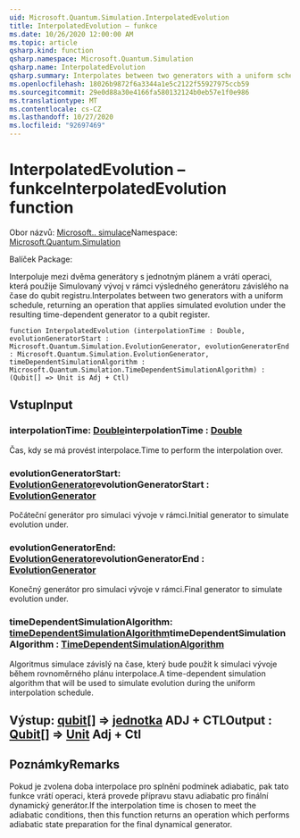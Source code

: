 ```yaml
---
uid: Microsoft.Quantum.Simulation.InterpolatedEvolution
title: InterpolatedEvolution – funkce
ms.date: 10/26/2020 12:00:00 AM
ms.topic: article
qsharp.kind: function
qsharp.namespace: Microsoft.Quantum.Simulation
qsharp.name: InterpolatedEvolution
qsharp.summary: Interpolates between two generators with a uniform schedule, returning an operation that applies simulated evolution under the resulting time-dependent generator to a qubit register.
ms.openlocfilehash: 18026b9872f6a3344a1e5c2122f55927975ccb59
ms.sourcegitcommit: 29e0d88a30e4166fa580132124b0eb57e1f0e986
ms.translationtype: MT
ms.contentlocale: cs-CZ
ms.lasthandoff: 10/27/2020
ms.locfileid: "92697469"
---
```

# <a name="interpolatedevolution-function"></a><span data-ttu-id="a9c82-102">InterpolatedEvolution – funkce</span><span class="sxs-lookup"><span data-stu-id="a9c82-102">InterpolatedEvolution function</span></span>

<span data-ttu-id="a9c82-103">Obor názvů: [Microsoft.. simulace](xref:Microsoft.Quantum.Simulation)</span><span class="sxs-lookup"><span data-stu-id="a9c82-103">Namespace: [Microsoft.Quantum.Simulation](xref:Microsoft.Quantum.Simulation)</span></span>

<span data-ttu-id="a9c82-104">Balíček [](https://nuget.org/packages/)</span><span class="sxs-lookup"><span data-stu-id="a9c82-104">Package: [](https://nuget.org/packages/)</span></span>


<span data-ttu-id="a9c82-105">Interpoluje mezi dvěma generátory s jednotným plánem a vrátí operaci, která použije Simulovaný vývoj v rámci výsledného generátoru závislého na čase do qubit registru.</span><span class="sxs-lookup"><span data-stu-id="a9c82-105">Interpolates between two generators with a uniform schedule, returning an operation that applies simulated evolution under the resulting time-dependent generator to a qubit register.</span></span>

```qsharp
function InterpolatedEvolution (interpolationTime : Double, evolutionGeneratorStart : Microsoft.Quantum.Simulation.EvolutionGenerator, evolutionGeneratorEnd : Microsoft.Quantum.Simulation.EvolutionGenerator, timeDependentSimulationAlgorithm : Microsoft.Quantum.Simulation.TimeDependentSimulationAlgorithm) : (Qubit[] => Unit is Adj + Ctl)
```


## <a name="input"></a><span data-ttu-id="a9c82-106">Vstup</span><span class="sxs-lookup"><span data-stu-id="a9c82-106">Input</span></span>

### <a name="interpolationtime--double"></a><span data-ttu-id="a9c82-107">interpolationTime: [Double](xref:microsoft.quantum.lang-ref.double)</span><span class="sxs-lookup"><span data-stu-id="a9c82-107">interpolationTime : [Double](xref:microsoft.quantum.lang-ref.double)</span></span>

<span data-ttu-id="a9c82-108">Čas, kdy se má provést interpolace.</span><span class="sxs-lookup"><span data-stu-id="a9c82-108">Time to perform the interpolation over.</span></span>


### <a name="evolutiongeneratorstart--evolutiongenerator"></a><span data-ttu-id="a9c82-109">evolutionGeneratorStart: [EvolutionGenerator](xref:Microsoft.Quantum.Simulation.EvolutionGenerator)</span><span class="sxs-lookup"><span data-stu-id="a9c82-109">evolutionGeneratorStart : [EvolutionGenerator](xref:Microsoft.Quantum.Simulation.EvolutionGenerator)</span></span>

<span data-ttu-id="a9c82-110">Počáteční generátor pro simulaci vývoje v rámci.</span><span class="sxs-lookup"><span data-stu-id="a9c82-110">Initial generator to simulate evolution under.</span></span>


### <a name="evolutiongeneratorend--evolutiongenerator"></a><span data-ttu-id="a9c82-111">evolutionGeneratorEnd: [EvolutionGenerator](xref:Microsoft.Quantum.Simulation.EvolutionGenerator)</span><span class="sxs-lookup"><span data-stu-id="a9c82-111">evolutionGeneratorEnd : [EvolutionGenerator](xref:Microsoft.Quantum.Simulation.EvolutionGenerator)</span></span>

<span data-ttu-id="a9c82-112">Konečný generátor pro simulaci vývoje v rámci.</span><span class="sxs-lookup"><span data-stu-id="a9c82-112">Final generator to simulate evolution under.</span></span>


### <a name="timedependentsimulationalgorithm--timedependentsimulationalgorithm"></a><span data-ttu-id="a9c82-113">timeDependentSimulationAlgorithm: [timeDependentSimulationAlgorithm](xref:Microsoft.Quantum.Simulation.TimeDependentSimulationAlgorithm)</span><span class="sxs-lookup"><span data-stu-id="a9c82-113">timeDependentSimulationAlgorithm : [TimeDependentSimulationAlgorithm](xref:Microsoft.Quantum.Simulation.TimeDependentSimulationAlgorithm)</span></span>

<span data-ttu-id="a9c82-114">Algoritmus simulace závislý na čase, který bude použit k simulaci vývoje během rovnoměrného plánu interpolace.</span><span class="sxs-lookup"><span data-stu-id="a9c82-114">A time-dependent simulation algorithm that will be used to simulate evolution during the uniform interpolation schedule.</span></span>



## <a name="output--qubit--unit-adj--ctl"></a><span data-ttu-id="a9c82-115">Výstup: [qubit](xref:microsoft.quantum.lang-ref.qubit)[] => [jednotka](xref:microsoft.quantum.lang-ref.unit) ADJ + CTL</span><span class="sxs-lookup"><span data-stu-id="a9c82-115">Output : [Qubit](xref:microsoft.quantum.lang-ref.qubit)[] => [Unit](xref:microsoft.quantum.lang-ref.unit) Adj + Ctl</span></span>



## <a name="remarks"></a><span data-ttu-id="a9c82-116">Poznámky</span><span class="sxs-lookup"><span data-stu-id="a9c82-116">Remarks</span></span>

<span data-ttu-id="a9c82-117">Pokud je zvolena doba interpolace pro splnění podmínek adiabatic, pak tato funkce vrátí operaci, která provede přípravu stavu adiabatic pro finální dynamický generátor.</span><span class="sxs-lookup"><span data-stu-id="a9c82-117">If the interpolation time is chosen to meet the adiabatic conditions, then this function returns an operation which performs adiabatic state preparation for the final dynamical generator.</span></span>